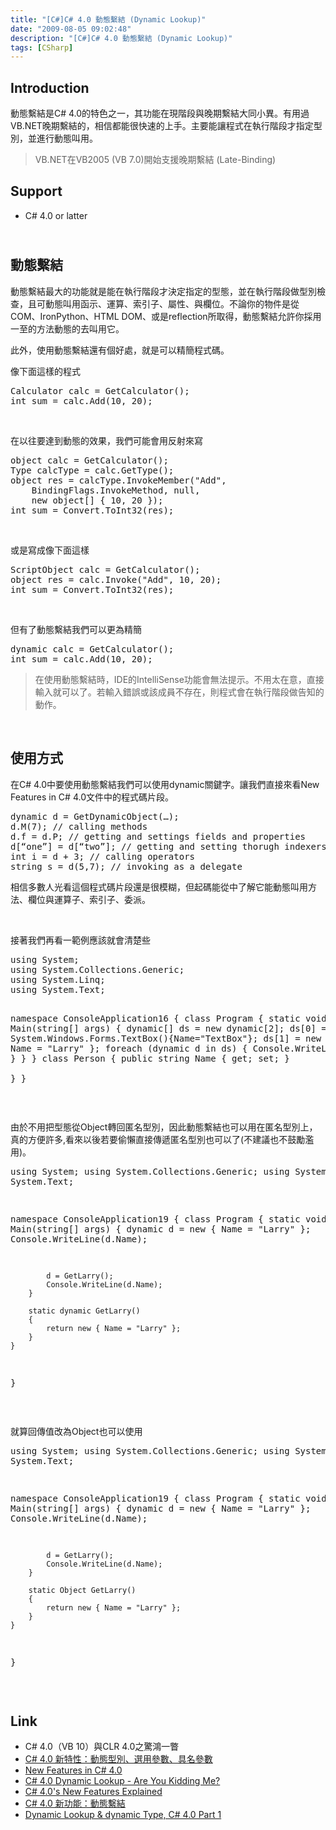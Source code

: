 ```yaml
---
title: "[C#]C# 4.0 動態繫結 (Dynamic Lookup)"
date: "2009-08-05 09:02:48"
description: "[C#]C# 4.0 動態繫結 (Dynamic Lookup)"
tags: [CSharp]
---
```


<h2>Introduction</h2><p>動態繫結是C# 4.0的特色之一，其功能在現階段與晚期繫結大同小異。有用過VB.NET晚期繫結的，相信都能很快速的上手。主要能讓程式在執行階段才指定型別，並進行動態叫用。</p><blockquote><p>VB.NET在VB2005 (VB 7.0)開始支援晚期繫結 (Late-Binding)</p></blockquote><h2>Support</h2><ul><li>C# 4.0 or latter</li></ul><h2><br />動態繫結</h2><p>動態繫結最大的功能就是能在執行階段才決定指定的型態，並在執行階段做型別檢查，且可動態叫用函示、運算、索引子、屬性、與欄位。不論你的物件是從COM、IronPython、HTML DOM、或是reflection所取得，動態繫結允許你採用一至的方法動態的去叫用它。</p><p>此外，使用動態繫結還有個好處，就是可以精簡程式碼。</p><p>像下面這樣的程式</p><div style="padding-bottom: 0px; margin: 0px; padding-left: 0px; padding-right: 0px; display: inline; float: none; padding-top: 0px" id="scid:812469c5-0cb0-4c63-8c15-c81123a09de7:1fa11b0e-e24e-4171-95ec-673f0ee2cf20" class="wlWriterEditableSmartContent"><pre class="c#:nocontrols" name="code">
Calculator calc = GetCalculator();
int sum = calc.Add(10, 20);</pre></div><p> </p><p>在以往要達到動態的效果，我們可能會用反射來寫</p><div style="padding-bottom: 0px; margin: 0px; padding-left: 0px; padding-right: 0px; display: inline; float: none; padding-top: 0px" id="scid:812469c5-0cb0-4c63-8c15-c81123a09de7:9c99e371-4493-42ce-a73e-96274e7ea6ca" class="wlWriterEditableSmartContent"><pre class="c#:nocontrols" name="code">
object calc = GetCalculator();
Type calcType = calc.GetType();
object res = calcType.InvokeMember("Add",
    BindingFlags.InvokeMethod, null,
    new object[] { 10, 20 });
int sum = Convert.ToInt32(res);
</pre></div><p> </p><p>或是寫成像下面這樣</p><div style="padding-bottom: 0px; margin: 0px; padding-left: 0px; padding-right: 0px; display: inline; float: none; padding-top: 0px" id="scid:812469c5-0cb0-4c63-8c15-c81123a09de7:a7353500-42c1-4992-b388-515784729446" class="wlWriterEditableSmartContent"><pre class="c#:nocontrols" name="code">
ScriptObject calc = GetCalculator();
object res = calc.Invoke("Add", 10, 20);
int sum = Convert.ToInt32(res);</pre></div><p> </p><p>但有了動態繫結我們可以更為精簡</p><div style="padding-bottom: 0px; margin: 0px; padding-left: 0px; padding-right: 0px; display: inline; float: none; padding-top: 0px" id="scid:812469c5-0cb0-4c63-8c15-c81123a09de7:8e5754d8-eff3-4c23-b2ee-e8f6d33a13eb" class="wlWriterEditableSmartContent"><pre class="c#:nocontrols" name="code">
dynamic calc = GetCalculator();
int sum = calc.Add(10, 20);</pre></div><blockquote><p>在使用動態繫結時，IDE的IntelliSense功能會無法提示。不用太在意，直接輸入就可以了。若輸入錯誤或該成員不存在，則程式會在執行階段做告知的動作。</p></blockquote><p> </p><h2>使用方式</h2><p>在C# 4.0中要使用動態繫結我們可以使用dynamic關鍵字。讓我們直接來看New Features in C# 4.0文件中的程式碼片段。</p><div style="padding-bottom: 0px; margin: 0px; padding-left: 0px; padding-right: 0px; display: inline; float: none; padding-top: 0px" id="scid:812469c5-0cb0-4c63-8c15-c81123a09de7:668b27e7-6555-4578-8ba6-42603aa1f301" class="wlWriterEditableSmartContent"><pre class="c#:nocontrols" name="code">
dynamic d = GetDynamicObject(…);
d.M(7); // calling methods
d.f = d.P; // getting and settings fields and properties
d[“one”] = d[“two”]; // getting and setting thorugh indexers
int i = d + 3; // calling operators
string s = d(5,7); // invoking as a delegate
</pre></div><p>相信多數人光看這個程式碼片段還是很模糊，但起碼能從中了解它能動態叫用方法、欄位與運算子、索引子、委派。</p><p> </p><p>接著我們再看一範例應該就會清楚些</p><div style="padding-bottom: 0px; margin: 0px; padding-left: 0px; padding-right: 0px; display: inline; float: none; padding-top: 0px" id="scid:812469c5-0cb0-4c63-8c15-c81123a09de7:35e9805a-48f7-43f9-bf5a-67b628a27424" class="wlWriterEditableSmartContent"><pre class="c#:nocontrols" name="code">
using System;
using System.Collections.Generic;
using System.Linq;
using System.Text;

namespace ConsoleApplication16
{
    class Program
    {
        static void Main(string[] args)
        {
            dynamic[] ds = new dynamic[2];
            ds[0] = new System.Windows.Forms.TextBox(){Name="TextBox"};
            ds[1] = new Person() { Name = "Larry" };
            foreach (dynamic d in ds)
            {
                Console.WriteLine(d.Name);
            }
        }
    }
    class Person
    {
        public string Name { get; set; }        
    }
}
</pre></div><p> </p><p>由於不用把型態從Object轉回匿名型別，因此動態繫結也可以用在匿名型別上，真的方便許多,看來以後若要偷懶直接傳遞匿名型別也可以了(不建議也不鼓勵濫用)。</p><div style="padding-bottom: 0px; margin: 0px; padding-left: 0px; padding-right: 0px; display: inline; float: none; padding-top: 0px" id="scid:812469c5-0cb0-4c63-8c15-c81123a09de7:1bc4648b-78a8-4baa-8b41-afd4aaf97fe6" class="wlWriterEditableSmartContent"><pre class="c#:nocontrols" name="code">
using System;
using System.Collections.Generic;
using System.Linq;
using System.Text;

namespace ConsoleApplication19
{
    class Program
    {
        static void Main(string[] args)
        {
            dynamic d = new { Name = "Larry" };
            Console.WriteLine(d.Name);

            d = GetLarry();
            Console.WriteLine(d.Name);
        }

        static dynamic GetLarry()
        {
            return new { Name = "Larry" };
        }
    }
}
</pre></div><p> </p><p>就算回傳值改為Object也可以使用</p><div style="padding-bottom: 0px; margin: 0px; padding-left: 0px; padding-right: 0px; display: inline; float: none; padding-top: 0px" id="scid:812469c5-0cb0-4c63-8c15-c81123a09de7:e4e423f7-9c34-4c4e-a7c6-cc409aebe3c7" class="wlWriterEditableSmartContent"><pre class="c#:nocontrols" name="code">
using System;
using System.Collections.Generic;
using System.Linq;
using System.Text;

namespace ConsoleApplication19
{
    class Program
    {
        static void Main(string[] args)
        {
            dynamic d = new { Name = "Larry" };
            Console.WriteLine(d.Name);

            d = GetLarry();
            Console.WriteLine(d.Name);
        }

        static Object GetLarry()
        {
            return new { Name = "Larry" };
        }
    }
}
</pre></div><p> </p><h2>Link</h2><ul><li>C# 4.0（VB 10）與CLR 4.0之驚鴻一瞥</a></li><li><a target="_blank" href="http://blog.miniasp.com/post/2009/02/CSharp-40-New-Features-Dynamic-Lookup-and-Named-and-Optional-Arguments.aspx">C# 4.0 新特性：動態型別、選用參數、具名參數</a></li><li><a target="_blank" href="http://code.msdn.microsoft.com/csharpfuture/Release/ProjectReleases.aspx?ReleaseId=1686">New Features in C# 4.0</a></li><li><a target="_blank" href="http://www.dev102.com/2008/11/03/c-40-dynamic-lookup-are-you-kidding-me/">C# 4.0 Dynamic Lookup - Are You Kidding Me?</a></li><li><a target="_blank" href="http://www.codeproject.com/KB/cs/CSharp4Features.aspx?msg=3110596">C# 4.0's New Features Explained</a></li><li><a href="http://huan-lin.blogspot.com/2009/02/dynamic-binding-in-csharp-4.html">C# 4.0 新功能：動態繫結</a></li><li><a href="http://towardsnext.wordpress.com/2009/03/16/dynamic-lookup-dynamic-type-c-40-part-1/">Dynamic Lookup &amp; dynamic Type, C# 4.0 Part 1</li></ul>

